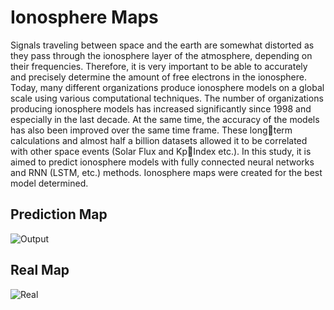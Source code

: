# Ionosphere Maps
Signals traveling between space and the earth are somewhat distorted as they pass through the ionosphere layer of the atmosphere, depending on their frequencies. Therefore, it is very important to be able to accurately and precisely determine the amount of free electrons in the ionosphere. Today, many different organizations produce ionosphere models on a global scale using various computational techniques. The number of organizations producing ionosphere models has increased significantly since 1998 and especially in the last decade. At the same time, the accuracy of the models has also been improved over the same time frame. These longterm calculations and almost half a billion datasets allowed it to be correlated with other space events (Solar Flux and KpIndex etc.). In this study, it is aimed to predict ionosphere models with fully connected neural networks and RNN (LSTM, etc.) methods. Ionosphere maps were created for the best model determined.
## Prediction Map
![Output](https://user-images.githubusercontent.com/59657939/137488719-82adcb74-aee8-4fb7-aab6-d87f55c377af.gif)
## Real Map
![Real](https://user-images.githubusercontent.com/59657939/137488731-cce238ad-31eb-49ea-96d9-1ab2a981df0b.gif)
